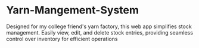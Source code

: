 # Yarn-Mangement-System
Designed for my college friend's yarn factory, this web app simplifies stock management. Easily view, edit, and delete stock entries, providing seamless control over inventory for efficient operations
